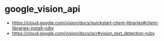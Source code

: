 # google_vision_api
 - https://cloud.google.com/vision/docs/quickstart-client-libraries#client-libraries-install-ruby
 - https://cloud.google.com/vision/docs/ocr#vision_text_detection-ruby
